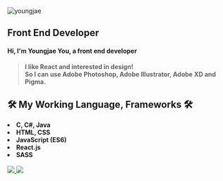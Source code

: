 ![youngjae](https://capsule-render.vercel.app/api?type=rect&color=gradient&text=%20%20　You　Youngjae　%20%20&fontAlign=50&fontSize=50&textBg=true)

## Front End Developer

#### Hi, I'm Youngjae You, a front end developer
> **I like React and interested in design!** <br>
> **So I can use Adobe Photoshop, Adobe Illustrator, Adobe XD and Pigma.**

## 🛠 My Working Language, Frameworks 🛠
  <li><b>C, C#, Java</b></li>
  <li><b>HTML, CSS</b></li>
  <li><b>JavaScript (ES6)</b></li>
  <li><b>React.js</b></li>
  <li><b>SASS</b></li>
  <br />

<a href="https://github.com/pdlma0904">
  <img src="https://github-readme-stats.vercel.app/api?username=pdlma0904&show_icons=true&hide_border=true"/>
</a>

<a href="https://github.com/pdlma0904">
  <img src="https://github-readme-stats.vercel.app/api/top-langs/?username=pdlma0904&layout=compact"/>
</a>
